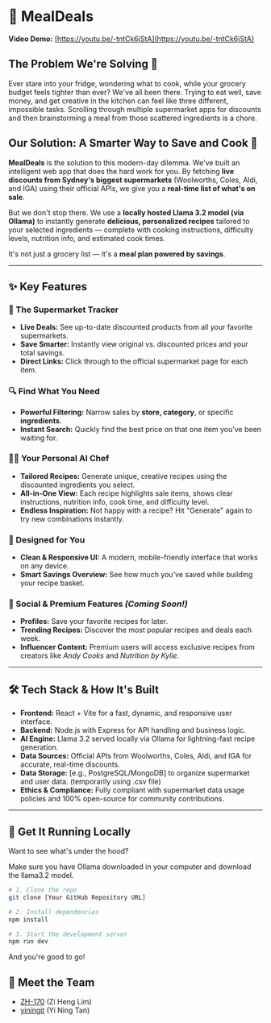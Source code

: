# 🛒 MealDeals

**Video Demo:** [https://youtu.be/-tntCk6jStA](https://youtu.be/-tntCk6jStA)

## The Problem We're Solving 💸

Ever stare into your fridge, wondering what to cook, while your grocery budget feels tighter than ever? We've all been there. Trying to eat well, save money, and get creative in the kitchen can feel like three different, impossible tasks. Scrolling through multiple supermarket apps for discounts and then brainstorming a meal from those scattered ingredients is a chore.

## Our Solution: A Smarter Way to Save and Cook 🤖

**MealDeals** is the solution to this modern-day dilemma. We've built an intelligent web app that does the hard work for you. By fetching **live discounts from Sydney's biggest supermarkets** (Woolworths, Coles, Aldi, and IGA) using their official APIs, we give you a **real-time list of what's on sale**.  

But we don't stop there. We use a **locally hosted Llama 3.2 model (via Ollama)** to instantly generate **delicious, personalized recipes** tailored to your selected ingredients — complete with cooking instructions, difficulty levels, nutrition info, and estimated cook times.

It's not just a grocery list — it's a **meal plan powered by savings**.

---

## ✨ Key Features

### 🛒 The Supermarket Tracker
- **Live Deals:** See up-to-date discounted products from all your favorite supermarkets.
- **Save Smarter:** Instantly view original vs. discounted prices and your total savings.
- **Direct Links:** Click through to the official supermarket page for each item.

### 🔍 Find What You Need
- **Powerful Filtering:** Narrow sales by **store, category**, or specific **ingredients**.
- **Instant Search:** Quickly find the best price on that one item you've been waiting for.

### 👩‍🍳 Your Personal AI Chef
- **Tailored Recipes:** Generate unique, creative recipes using the discounted ingredients you select.
- **All-in-One View:** Each recipe highlights sale items, shows clear instructions, nutrition info, cook time, and difficulty level.
- **Endless Inspiration:** Not happy with a recipe? Hit "Generate" again to try new combinations instantly.

### 📱 Designed for You
- **Clean & Responsive UI:** A modern, mobile-friendly interface that works on any device.
- **Smart Savings Overview:** See how much you've saved while building your recipe basket.

### 🌟 Social & Premium Features *(Coming Soon!)*
- **Profiles:** Save your favorite recipes for later.
- **Trending Recipes:** Discover the most popular recipes and deals each week.
- **Influencer Content:** Premium users will access exclusive recipes from creators like *Andy Cooks* and *Nutrition by Kylie*.

---

## 🛠️ Tech Stack & How It's Built

- **Frontend:** React + Vite for a fast, dynamic, and responsive user interface.
- **Backend:** Node.js with Express for API handling and business logic.
- **AI Engine:** Llama 3.2 served locally via Ollama for lightning-fast recipe generation.
- **Data Sources:** Official APIs from Woolworths, Coles, Aldi, and IGA for accurate, real-time discounts.
- **Data Storage:** [e.g., PostgreSQL/MongoDB] to organize supermarket and user data. (temporarily using .csv file)
- **Ethics & Compliance:** Fully compliant with supermarket data usage policies and 100% open-source for community contributions.

---

## 🚀 Get It Running Locally

Want to see what's under the hood?

Make sure you have Ollama downloaded in your computer and download the llama3.2 model.

```bash
# 1. Clone the repo
git clone [Your GitHub Repository URL]

# 2. Install dependencies
npm install

# 3. Start the development server
npm run dev

```

And you're good to go!

## 👥 Meet the Team
- [ZH-170](https://github.com/ZH-170) (Zi Heng Lim)
- [yiningit](https://github.com/yiningit) (Yi Ning Tan)
